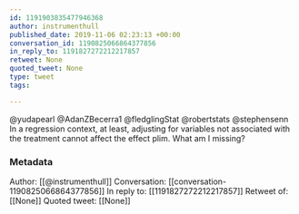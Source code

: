 ```yaml
---
id: 1191903835477946368
author: instrumenthull
published_date: 2019-11-06 02:23:13 +00:00
conversation_id: 1190825066864377856
in_reply_to: 1191827272212217857
retweet: None
quoted_tweet: None
type: tweet
tags:

---
```


@yudapearl @AdanZBecerra1 @fledglingStat @robertstats @stephensenn In a regression context, at least, adjusting for variables not associated with the treatment cannot affect the effect plim. What am I missing?

### Metadata

Author: [[@instrumenthull]]
Conversation: [[conversation-1190825066864377856]]
In reply to: [[1191827272212217857]]
Retweet of: [[None]]
Quoted tweet: [[None]]
